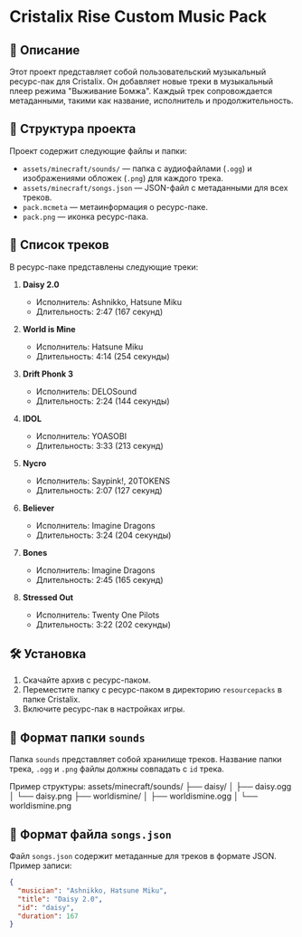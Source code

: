 # Cristalix Rise Custom Music Pack

## 📖 Описание
Этот проект представляет собой пользовательский музыкальный ресурс-пак для Cristalix. Он добавляет новые треки в музыкальный плеер режима "Выживание Бомжа". Каждый трек сопровождается метаданными, такими как название, исполнитель и продолжительность.

## 📂 Структура проекта
Проект содержит следующие файлы и папки:

- `assets/minecraft/sounds/` — папка с аудиофайлами (`.ogg`) и изображениями обложек (`.png`) для каждого трека.
- `assets/minecraft/songs.json` — JSON-файл с метаданными для всех треков.
- `pack.mcmeta` — метаинформация о ресурс-паке.
- `pack.png` — иконка ресурс-пака.

## 🎵 Список треков
В ресурс-паке представлены следующие треки:

1. **Daisy 2.0**  
   - Исполнитель: Ashnikko, Hatsune Miku  
   - Длительность: 2:47 (167 секунд)  

2. **World is Mine**  
   - Исполнитель: Hatsune Miku  
   - Длительность: 4:14 (254 секунды)  

3. **Drift Phonk 3**  
   - Исполнитель: DELOSound  
   - Длительность: 2:24 (144 секунды)  

4. **IDOL**  
   - Исполнитель: YOASOBI  
   - Длительность: 3:33 (213 секунд)  

5. **Nycro**  
   - Исполнитель: Saypink!, 20TOKENS  
   - Длительность: 2:07 (127 секунд)  

6. **Believer**  
   - Исполнитель: Imagine Dragons  
   - Длительность: 3:24 (204 секунды)  

7. **Bones**  
   - Исполнитель: Imagine Dragons  
   - Длительность: 2:45 (165 секунд)  

8. **Stressed Out**  
   - Исполнитель: Twenty One Pilots  
   - Длительность: 3:22 (202 секунды)  

## 🛠 Установка
1. Скачайте архив с ресурс-паком.
2. Переместите папку с ресурс-паком в директорию `resourcepacks` в папке Cristalix.
3. Включите ресурс-пак в настройках игры.

## 📜 Формат папки `sounds`
Папка `sounds` представляет собой хранилище треков. Название папки трека, `.ogg` и `.png` файлы должны совпадать с `id` трека.

Пример структуры:
assets/minecraft/sounds/ 
    ├── daisy/ │ 
        ├── daisy.ogg │ 
        └── daisy.png 
    ├── worldismine/ │ 
        ├── worldismine.ogg │ 
        └── worldismine.png


## 📜 Формат файла `songs.json`
Файл `songs.json` содержит метаданные для треков в формате JSON. Пример записи:
```json
{
  "musician": "Ashnikko, Hatsune Miku",
  "title": "Daisy 2.0",
  "id": "daisy",
  "duration": 167
}